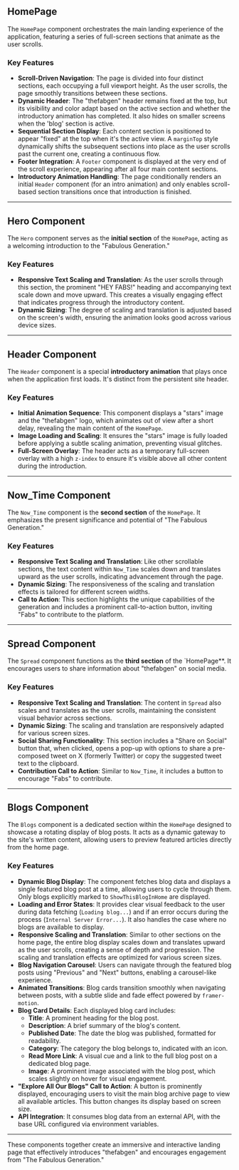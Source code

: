 ## HomePage

The `HomePage` component orchestrates the main landing experience of the application, featuring a series of full-screen sections that animate as the user scrolls.

### Key Features

* **Scroll-Driven Navigation**: The page is divided into four distinct sections, each occupying a full viewport height. As the user scrolls, the page smoothly transitions between these sections.
* **Dynamic Header**: The "thefabgen" header remains fixed at the top, but its visibility and color adapt based on the active section and whether the introductory animation has completed. It also hides on smaller screens when the 'blog' section is active.
* **Sequential Section Display**: Each content section is positioned to appear "fixed" at the top when it's the active view. A `marginTop` style dynamically shifts the subsequent sections into place as the user scrolls past the current one, creating a continuous flow.
* **Footer Integration**: A `Footer` component is displayed at the very end of the scroll experience, appearing after all four main content sections.
* **Introductory Animation Handling**: The page conditionally renders an initial `Header` component (for an intro animation) and only enables scroll-based section transitions once that introduction is finished.

---

## Hero Component

The `Hero` component serves as the **initial section** of the `HomePage`, acting as a welcoming introduction to the "Fabulous Generation."

### Key Features

* **Responsive Text Scaling and Translation**: As the user scrolls through this section, the prominent "HEY FABS!" heading and accompanying text scale down and move upward. This creates a visually engaging effect that indicates progress through the introductory content.
* **Dynamic Sizing**: The degree of scaling and translation is adjusted based on the screen's width, ensuring the animation looks good across various device sizes.

---

## Header Component

The `Header` component is a special **introductory animation** that plays once when the application first loads. It's distinct from the persistent site header.

### Key Features

* **Initial Animation Sequence**: This component displays a "stars" image and the "thefabgen" logo, which animates out of view after a short delay, revealing the main content of the `HomePage`.
* **Image Loading and Scaling**: It ensures the "stars" image is fully loaded before applying a subtle scaling animation, preventing visual glitches.
* **Full-Screen Overlay**: The header acts as a temporary full-screen overlay with a high `z-index` to ensure it's visible above all other content during the introduction.

---

## Now_Time Component

The `Now_Time` component is the **second section** of the `HomePage`. It emphasizes the present significance and potential of "The Fabulous Generation."

### Key Features

* **Responsive Text Scaling and Translation**: Like other scrollable sections, the text content within `Now_Time` scales down and translates upward as the user scrolls, indicating advancement through the page.
* **Dynamic Sizing**: The responsiveness of the scaling and translation effects is tailored for different screen widths.
* **Call to Action**: This section highlights the unique capabilities of the generation and includes a prominent call-to-action button, inviting "Fabs" to contribute to the platform.

---

## Spread Component

The `Spread` component functions as the **third section** of the `HomePage**. It encourages users to share information about "thefabgen" on social media.

### Key Features

* **Responsive Text Scaling and Translation**: The content in `Spread` also scales and translates as the user scrolls, maintaining the consistent visual behavior across sections.
* **Dynamic Sizing**: The scaling and translation are responsively adapted for various screen sizes.
* **Social Sharing Functionality**: This section includes a "Share on Social" button that, when clicked, opens a pop-up with options to share a pre-composed tweet on X (formerly Twitter) or copy the suggested tweet text to the clipboard.
* **Contribution Call to Action**: Similar to `Now_Time`, it includes a button to encourage "Fabs" to contribute.

---

## Blogs Component

The `Blogs` component is a dedicated section within the `HomePage` designed to showcase a rotating display of blog posts. It acts as a dynamic gateway to the site's written content, allowing users to preview featured articles directly from the home page.

### Key Features

* **Dynamic Blog Display**: The component fetches blog data and displays a single featured blog post at a time, allowing users to cycle through them. Only blogs explicitly marked to `ShowThisBlogInHome` are displayed.
* **Loading and Error States**: It provides clear visual feedback to the user during data fetching (`Loading blog...`) and if an error occurs during the process (`Internal Server Error...`). It also handles the case where no blogs are available to display.
* **Responsive Scaling and Translation**: Similar to other sections on the home page, the entire blog display scales down and translates upward as the user scrolls, creating a sense of depth and progression. The scaling and translation effects are optimized for various screen sizes.
* **Blog Navigation Carousel**: Users can navigate through the featured blog posts using "Previous" and "Next" buttons, enabling a carousel-like experience.
* **Animated Transitions**: Blog cards transition smoothly when navigating between posts, with a subtle slide and fade effect powered by `framer-motion`.
* **Blog Card Details**: Each displayed blog card includes:
    * **Title**: A prominent heading for the blog post.
    * **Description**: A brief summary of the blog's content.
    * **Published Date**: The date the blog was published, formatted for readability.
    * **Category**: The category the blog belongs to, indicated with an icon.
    * **Read More Link**: A visual cue and a link to the full blog post on a dedicated blog page.
    * **Image**: A prominent image associated with the blog post, which scales slightly on hover for visual engagement.
* **"Explore All Our Blogs" Call to Action**: A button is prominently displayed, encouraging users to visit the main blog archive page to view all available articles. This button changes its display based on screen size.
* **API Integration**: It consumes blog data from an external API, with the base URL configured via environment variables.

---

These components together create an immersive and interactive landing page that effectively introduces "thefabgen" and encourages engagement from "The Fabulous Generation."